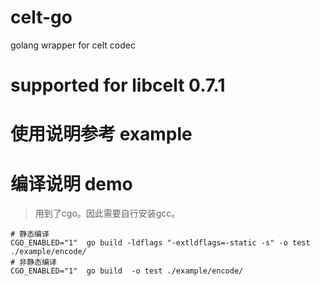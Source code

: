 # celt-go
 golang wrapper for celt codec

# supported for libcelt 0.7.1

# 使用说明参考 example

# 编译说明 demo
> 用到了cgo。因此需要自行安装gcc。
```shell
# 静态编译
CGO_ENABLED="1"  go build -ldflags "-extldflags=-static -s" -o test ./example/encode/
# 非静态编译
CGO_ENABLED="1"  go build  -o test ./example/encode/
```